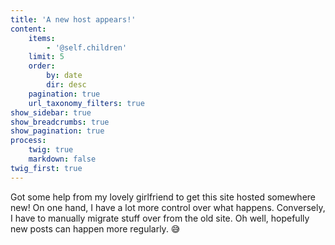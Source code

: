```yaml
---
title: 'A new host appears!'
content:
    items:
        - '@self.children'
    limit: 5
    order:
        by: date
        dir: desc
    pagination: true
    url_taxonomy_filters: true
show_sidebar: true
show_breadcrumbs: true
show_pagination: true
process:
    twig: true
    markdown: false
twig_first: true
---
```


Got some help from my lovely girlfriend to get this site hosted somewhere new! On one hand, I have a lot more control over what happens. Conversely, I have to manually migrate stuff over from the old site. Oh well, hopefully new posts can happen more regularly. 😅